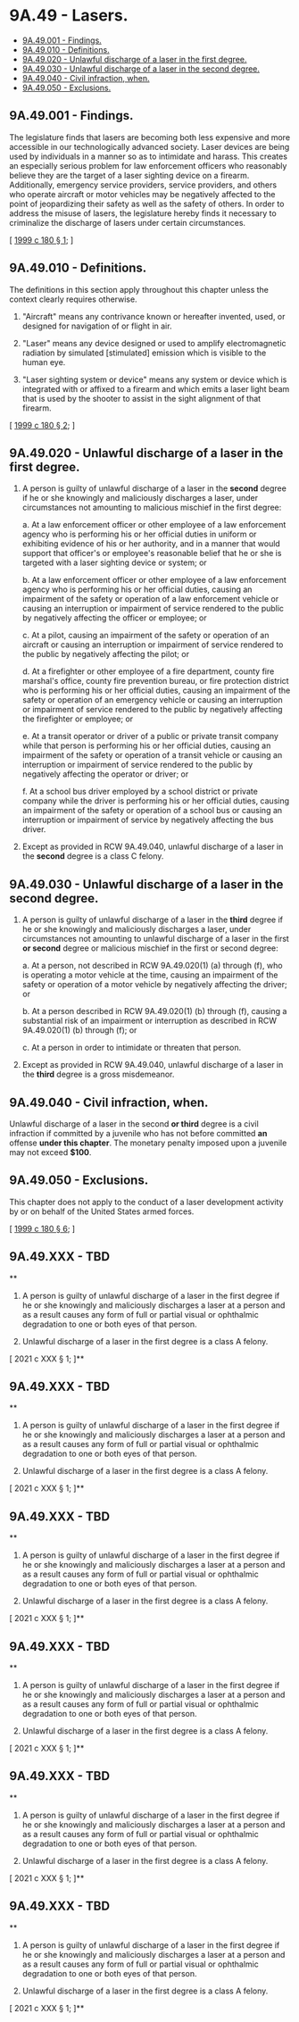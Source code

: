 # 9A.49 - Lasers.
* [9A.49.001 - Findings.](#9a49001---findings)
* [9A.49.010 - Definitions.](#9a49010---definitions)
* [9A.49.020 - Unlawful discharge of a laser in the first degree.](#9a49020---unlawful-discharge-of-a-laser-in-the-first-degree)
* [9A.49.030 - Unlawful discharge of a laser in the second degree.](#9a49030---unlawful-discharge-of-a-laser-in-the-second-degree)
* [9A.49.040 - Civil infraction, when.](#9a49040---civil-infraction-when)
* [9A.49.050 - Exclusions.](#9a49050---exclusions)
## 9A.49.001 - Findings.
The legislature finds that lasers are becoming both less expensive and more accessible in our technologically advanced society. Laser devices are being used by individuals in a manner so as to intimidate and harass. This creates an especially serious problem for law enforcement officers who reasonably believe they are the target of a laser sighting device on a firearm. Additionally, emergency service providers, service providers, and others who operate aircraft or motor vehicles may be negatively affected to the point of jeopardizing their safety as well as the safety of others. In order to address the misuse of lasers, the legislature hereby finds it necessary to criminalize the discharge of lasers under certain circumstances.

\[ [1999 c 180 § 1](http://lawfilesext.leg.wa.gov/biennium/1999-00/Pdf/Bills/Session%20Laws/House/2086-S.SL.pdf?cite=1999%20c%20180%20§%201); \]

## 9A.49.010 - Definitions.
The definitions in this section apply throughout this chapter unless the context clearly requires otherwise.

1. "Aircraft" means any contrivance known or hereafter invented, used, or designed for navigation of or flight in air.

2. "Laser" means any device designed or used to amplify electromagnetic radiation by simulated [stimulated] emission which is visible to the human eye.

3. "Laser sighting system or device" means any system or device which is integrated with or affixed to a firearm and which emits a laser light beam that is used by the shooter to assist in the sight alignment of that firearm.

\[ [1999 c 180 § 2](http://lawfilesext.leg.wa.gov/biennium/1999-00/Pdf/Bills/Session%20Laws/House/2086-S.SL.pdf?cite=1999%20c%20180%20§%202); \]

## **9A.49.020 - Unlawful discharge of a laser in the first degree.**
1. A person is guilty of unlawful discharge of a laser in the **second** degree if he or she knowingly and maliciously discharges a laser, under circumstances not amounting to malicious mischief in the first degree:

    a. At a law enforcement officer or other employee of a law enforcement agency who is performing his or her official duties in uniform or exhibiting evidence of his or her authority, and in a manner that would support that officer's or employee's reasonable belief that he or she is targeted with a laser sighting device or system; or

    b. At a law enforcement officer or other employee of a law enforcement agency who is performing his or her official duties, causing an impairment of the safety or operation of a law enforcement vehicle or causing an interruption or impairment of service rendered to the public by negatively affecting the officer or employee; or

    c. At a pilot, causing an impairment of the safety or operation of an aircraft or causing an interruption or impairment of service rendered to the public by negatively affecting the pilot; or

    d. At a firefighter or other employee of a fire department, county fire marshal's office, county fire prevention bureau, or fire protection district who is performing his or her official duties, causing an impairment of the safety or operation of an emergency vehicle or causing an interruption or impairment of service rendered to the public by negatively affecting the firefighter or employee; or

    e. At a transit operator or driver of a public or private transit company while that person is performing his or her official duties, causing an impairment of the safety or operation of a transit vehicle or causing an interruption or impairment of service rendered to the public by negatively affecting the operator or driver; or

    f. At a school bus driver employed by a school district or private company while the driver is performing his or her official duties, causing an impairment of the safety or operation of a school bus or causing an interruption or impairment of service by negatively affecting the bus driver.

2. Except as provided in RCW 9A.49.040, unlawful discharge of a laser in the **second** degree is a class C felony.

## **9A.49.030 - Unlawful discharge of a laser in the second degree.**
1. A person is guilty of unlawful discharge of a laser in the **third** degree if he or she knowingly and maliciously discharges a laser, under circumstances not amounting to unlawful discharge of a laser in the first **or second** degree or malicious mischief in the first or second degree:

    a. At a person, not described in RCW 9A.49.020(1) (a) through (f), who is operating a motor vehicle at the time, causing an impairment of the safety or operation of a motor vehicle by negatively affecting the driver; or

    b. At a person described in RCW 9A.49.020(1) (b) through (f), causing a substantial risk of an impairment or interruption as described in RCW 9A.49.020(1) (b) through (f); or

    c. At a person in order to intimidate or threaten that person.

2. Except as provided in RCW 9A.49.040, unlawful discharge of a laser in the **third** degree is a gross misdemeanor.

## **9A.49.040 - Civil infraction, when.**
Unlawful discharge of a laser in the  second **or third** degree is a civil infraction if committed by a juvenile who has not before committed **an** offense **under this chapter**. The monetary penalty imposed upon a juvenile may not exceed **$100**.

## 9A.49.050 - Exclusions.
This chapter does not apply to the conduct of a laser development activity by or on behalf of the United States armed forces.

\[ [1999 c 180 § 6](http://lawfilesext.leg.wa.gov/biennium/1999-00/Pdf/Bills/Session%20Laws/House/2086-S.SL.pdf?cite=1999%20c%20180%20§%206); \]


## **9A.49.XXX - TBD**
**
1. A person is guilty of unlawful discharge of a laser in the first degree if he or she knowingly and maliciously discharges a laser at a person and as a result causes any form of full or partial visual or ophthalmic degradation to one or both eyes of that person.

2. Unlawful discharge of a laser in the first degree is a class A felony.


[ 2021 c XXX § 1; ]**

## **9A.49.XXX - TBD**
**
1. A person is guilty of unlawful discharge of a laser in the first degree if he or she knowingly and maliciously discharges a laser at a person and as a result causes any form of full or partial visual or ophthalmic degradation to one or both eyes of that person.

2. Unlawful discharge of a laser in the first degree is a class A felony.


[ 2021 c XXX § 1; ]**

## **9A.49.XXX - TBD**
**
1. A person is guilty of unlawful discharge of a laser in the first degree if he or she knowingly and maliciously discharges a laser at a person and as a result causes any form of full or partial visual or ophthalmic degradation to one or both eyes of that person.

2. Unlawful discharge of a laser in the first degree is a class A felony.


[ 2021 c XXX § 1; ]**

## **9A.49.XXX - TBD**
**
1. A person is guilty of unlawful discharge of a laser in the first degree if he or she knowingly and maliciously discharges a laser at a person and as a result causes any form of full or partial visual or ophthalmic degradation to one or both eyes of that person.

2. Unlawful discharge of a laser in the first degree is a class A felony.


[ 2021 c XXX § 1; ]**

## **9A.49.XXX - TBD**
**
1. A person is guilty of unlawful discharge of a laser in the first degree if he or she knowingly and maliciously discharges a laser at a person and as a result causes any form of full or partial visual or ophthalmic degradation to one or both eyes of that person.

2. Unlawful discharge of a laser in the first degree is a class A felony.


[ 2021 c XXX § 1; ]**

## **9A.49.XXX - TBD**
**
1. A person is guilty of unlawful discharge of a laser in the first degree if he or she knowingly and maliciously discharges a laser at a person and as a result causes any form of full or partial visual or ophthalmic degradation to one or both eyes of that person.

2. Unlawful discharge of a laser in the first degree is a class A felony.


[ 2021 c XXX § 1; ]**
